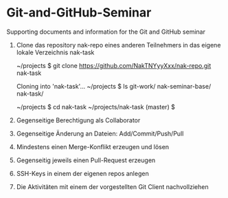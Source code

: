 # Git-and-GitHub-Seminar
Supporting documents and information for the Git and GitHub seminar


1. Clone das repository nak-repo eines anderen Teilnehmers 
   in das eigene lokale Verzeichnis nak-task

   ~/projects $ git clone https://github.com/NakTNYyyXxx/nak-repo.git nak-task
   
   Cloning into 'nak-task'...
   ~/projects $ ls
   git-work/ nak-seminar-base/ nak-task/
   
   ~/projects $ cd nak-task
   ~/projects/nak-task (master) $
   
2. Gegenseitige Berechtigung als Collaborator

3. Gegenseitige Änderung an Dateien: Add/Commit/Push/Pull

4. Mindestens einen Merge-Konflikt erzeugen und lösen

5. Gegenseitig jeweils einen Pull-Request erzeugen

6. SSH-Keys in einem der eigenen repos anlegen

7. Die Aktivitäten mit einem der vorgestellten Git Client nachvollziehen
